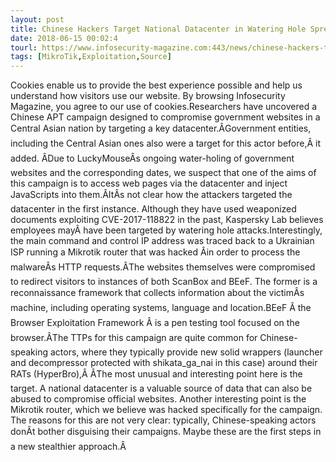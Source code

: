 ```yaml
---
layout: post
title: Chinese Hackers Target National Datacenter in Watering Hole Spree
date: 2018-06-15 00:02:4
tourl: https://www.infosecurity-magazine.com:443/news/chinese-hackers-target-national/
tags: [MikroTik,Exploitation,Source]
---
```

Cookies enable us to provide the best experience possible and help us understand how visitors use our website. By browsing Infosecurity Magazine, you agree to our use of cookies.Researchers have uncovered a Chinese APT campaign designed to compromise government websites in a Central Asian nation by targeting a key datacenter.ÂGovernment entities, including the Central Asian ones also were a target for this actor before,Â it added. ÂDue to LuckyMouseÂs ongoing water-holing of government websites and the corresponding dates, we suspect that one of the aims of this campaign is to access web pages via the datacenter and inject JavaScripts into them.ÂItÂs not clear how the attackers targeted the datacenter in the first instance. Although they have used weaponized documents exploiting CVE-2017-118822 in the past, Kaspersky Lab believes employees mayÂ have been targeted by watering hole attacks.Interestingly, the main command and control IP address was traced back to a Ukrainian ISP running a Mikrotik router that was hacked Âin order to process the malwareÂs HTTP requests.ÂThe websites themselves were compromised to redirect visitors to instances of both ScanBox and BEeF. The former is a reconnaissance framework that collects information about the victimÂs machine, including operating systems, language and location.BEeF Â the Browser Exploitation Framework Â is a pen testing tool focused on the browser.ÂThe TTPs for this campaign are quite common for Chinese-speaking actors, where they typically provide new solid wrappers (launcher and decompressor protected with shikata_ga_nai in this case) around their RATs (HyperBro),Â ÂThe most unusual and interesting point here is the target. A national datacenter is a valuable source of data that can also be abused to compromise official websites. Another interesting point is the Mikrotik router, which we believe was hacked specifically for the campaign. The reasons for this are not very clear: typically, Chinese-speaking actors donÂt bother disguising their campaigns. Maybe these are the first steps in a new stealthier approach.Â